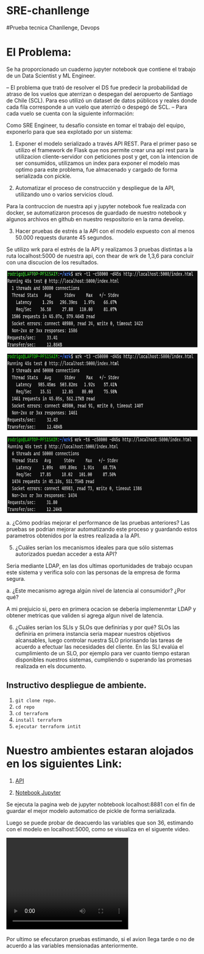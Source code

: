 # SRE-chanllenge

#Prueba tecnica Chanllenge, Devops
# El Problema:
Se ha proporcionado un cuaderno jupyter notebook que contiene el trabajo de un Data Scientist y ML Engineer.

– El problema que trató de resolver el DS fue predecir la probabilidad de atraso de los vuelos que aterrizan o
despegan del aeropuerto de Santiago de Chile (SCL). Para eso utilizó un dataset de datos públicos y reales
donde cada fila corresponde a un vuelo que aterrizó o despegó de SCL.
– Para cada vuelo se cuenta con la siguiente información:

Como SRE Engineer, tu desafío consiste en tomar el trabajo del equipo, exponerlo para que sea explotado por un
sistema:

1. Exponer el modelo serializado a través API REST.
Para el primer paso se utilizo el framework de Flask que nos permite crear una api rest para la utilizacion cliente-servidor
con peticiones post y get, con la intencion de ser consumidos, utilizamos un index para exponer el modelo mas optimo para este problema,
fue almacenado y cargado de forma serializada con pickle.


2. Automatizar el proceso de construcción y despliegue de la API, utilizando uno o varios servicios cloud.

Para la contruccion de nuestra api y jupyter notebook fue realizada con docker, 
se automatizaron procesos de guardado de nuestro notebook y algunos archivos en github en nuestro respositorio en la rama develop.

3. Hacer pruebas de estrés a la API con el modelo expuesto con al menos 50.000 requests durante 45
segundos.

Se utilizo wrk para el estrés de la API y realizamos 3 pruebas distintas a la ruta localhost:5000 de nuestra api, con thear de wrk de 1,3,6 para concluir
con una discucion de los resultados.

<p align="center">
  <img width="500" height="200" src="imagenes/1.png">
</p>

<p align="center">
  <img width="500" height="200" src="imagenes/3.png">
</p>

<p align="center">
  <img width="500" height="200" src="imagenes/6.png">
</p>





a. ¿Cómo podrías mejorar el performance de las pruebas anteriores?
Las pruebas se podrian mejorar automatizando este proceso y guardando estos parametros obtenidos por la estres realizada a la API.


 5. ¿Cuáles serían los mecanismos ideales para que sólo sistemas autorizados puedan acceder a esta API?

Seria mediante LDAP, en las dos ultimas oportunidades de trabajo ocupan este sistema y verifica solo con las personas de la empresa de forma segura.

a. ¿Este mecanismo agrega algún nivel de latencia al consumidor? ¿Por qué?

A mi prejuicio si, pero en primera ocacion se debería implemenmtar LDAP y obtener metricas que validen si agrega algun nivel de latencia.

6. ¿Cuáles serían los SLIs y SLOs que definirías y por qué?
SLOs las definiria en primera instancia seria mapear nuestros objetivos alcansables, luego controlar nuestra SLO priorisando las tareas de acuerdo a efectuar las necesidades del cliente. En las SLI evalúa el cumplimiento de un SLO, por ejemplo para ver cuanto tiempo estaran disponibles nuestros sistemas, cumpliendo o superando las promesas realizada en els documento. 


## Instructivo despliegue de ambiente.

1. `git clone repo.`
2. `cd repo`
3. `cd terraform`
4. `install terraform `
5. `ejecutar terraform intit`

# Nuestro ambientes estaran alojados en los siguientes Link:

1. [API](https://localhost:5000)

2. [Notebook Jupyter](https://localhost:8881)

Se ejecuta la pagina web de jupyter nobtebook localhost:8881 con el fin de guardar el mejor modelo automatico de pickle de forma serializada.

Luego se puede probar de deacuerdo las variables que son 36, estimando con el modelo en localhost:5000, como se visualiza en el siguente video.

<video width="320" height="240" controls>
  <source src="imagenes/rodrigo-1.mp4" type="video/mp4">
</video>

Por ultimo se efecutaron pruebas estimando, si el avion llega tarde o no de acuerdo a las variables mensionadas anteriormente.










